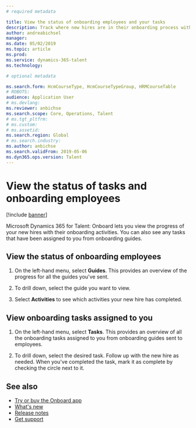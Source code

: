 ```yaml
---
# required metadata

title: View the status of onboarding employees and your tasks
description: Track where new hires are in their onboarding process with the Dynamics 365 for Talent - Onboard app.
author: andreabichsel
manager:
ms.date: 05/02/2019
ms.topic: article
ms.prod:
ms.service: dynamics-365-talent
ms.technology:

# optional metadata

ms.search.form: HcmCourseType, HcmCourseTypeGroup, HRMCourseTable
# ROBOTS:
audience: Application User
# ms.devlang:
ms.reviewer: anbichse
ms.search.scope: Core, Operations, Talent
# ms.tgt_pltfrm:
# ms.custom:
# ms.assetid:
ms.search.region: Global
# ms.search.industry:
ms.author: anbichse
ms.search.validFrom: 2019-05-06
ms.dyn365.ops.version: Talent
---
```


# View the status of tasks and onboarding employees

[!include [banner](includes/banner.md)]

Microsoft Dynamics 365 for Talent: Onboard lets you view the progress of your new hires with their onboarding activities. You can also see any tasks that have been assigned to you from onboarding guides.

## View the status of onboarding employees

1. On the left-hand menu, select **Guides**. This provides an overview of the progress for all the guides you've sent.

2. To drill down, select the guide you want to view.

3. Select **Activities** to see which activities your new hire has completed.

## View onboarding tasks assigned to you

1. On the left-hand menu, select **Tasks**. This provides an overview of all the onboarding tasks assigned to you from onboarding guides sent to employees.

2. To drill down, select the desired task. Follow up with the new hire as needed. When you've completed the task, mark it as complete by checking the circle next to it.

## See also

- [Try or buy the Onboard app](https://dynamics.microsoft.com/en-us/talent/onboard/)
- [What's new](./whats-new.md)
- [Release notes](https://docs.microsoft.com/en-us/business-applications-release-notes/index)
- [Get support](./talent-support.md)
